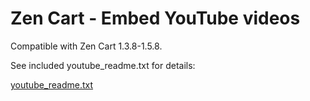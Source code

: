 # Zen Cart - Embed YouTube videos
 
Compatible with Zen Cart 1.3.8-1.5.8.

See included youtube_readme.txt for details:

[youtube_readme.txt](files/includes/templates/shared/youtube/youtube_readme.txt)

